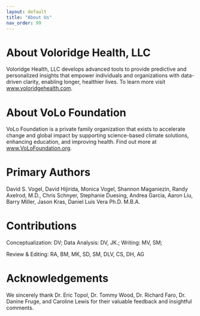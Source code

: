 ```yaml
---
layout: default
title: "About Us"
nav_order: 99
---
```


# About Voloridge Health, LLC

Voloridge Health, LLC develops advanced tools to provide predictive and personalized insights that empower individuals and organizations with data-driven clarity, enabling longer, healthier lives. To learn more visit www.voloridgehealth.com.

#  About VoLo Foundation

VoLo Foundation is a private family organization that exists to accelerate change and global impact by supporting science-based climate solutions, enhancing education, and improving health. Find out more at www.VoLoFoundation.org.

# Primary Authors

David S. Vogel, David Hijirida, Monica Vogel, Shannon Maganiezin, Randy Axelrod, M.D., Chris Schnyer, Stephanie Duesing, Andrea Garcia, Aaron Liu, Barry Miller, Jason Kras, Daniel Luis Vera Ph.D. M.B.A.

# Contributions

Conceptualization: DV; Data Analysis: DV, JK.; Writing: MV, SM;

Review & Editing: RA, BM, MK, SD, SM, DLV, CS, DH, AG

# Acknowledgements

We sincerely thank Dr. Eric Topol, Dr. Tommy Wood, Dr. Richard Faro, Dr. Danine Fruge, and Caroline Lewis for their valuable feedback and insightful comments.